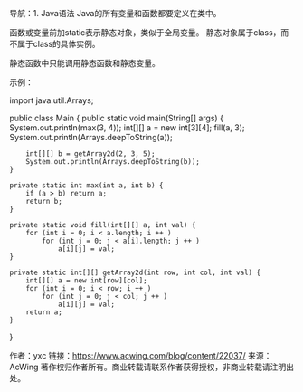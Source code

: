 导航：1. Java语法
Java的所有变量和函数都要定义在类中。

函数或变量前加static表示静态对象，类似于全局变量。
静态对象属于class，而不属于class的具体实例。

静态函数中只能调用静态函数和静态变量。

示例：

import java.util.Arrays;

public class Main {
    public static void main(String[] args) {
        System.out.println(max(3, 4));
        int[][] a = new int[3][4];
        fill(a, 3);
        System.out.println(Arrays.deepToString(a));

        int[][] b = getArray2d(2, 3, 5);
        System.out.println(Arrays.deepToString(b));
    }
    
    private static int max(int a, int b) {
        if (a > b) return a;
        return b;
    }
    
    private static void fill(int[][] a, int val) {
        for (int i = 0; i < a.length; i ++ )
            for (int j = 0; j < a[i].length; j ++ )
                a[i][j] = val;
    }
    
    private static int[][] getArray2d(int row, int col, int val) {
        int[][] a = new int[row][col];
        for (int i = 0; i < row; i ++ )
            for (int j = 0; j < col; j ++ )
                a[i][j] = val;
        return a;
    }
}

作者：yxc
链接：https://www.acwing.com/blog/content/22037/
来源：AcWing
著作权归作者所有。商业转载请联系作者获得授权，非商业转载请注明出处。